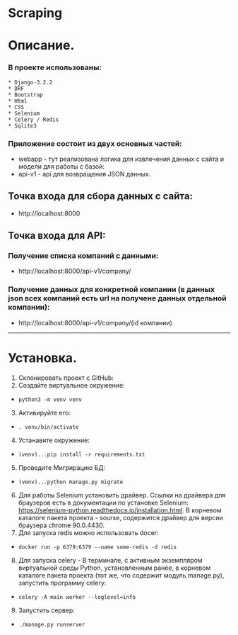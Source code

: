 # Scraping
# Описание.
### В проекте использованы:
    * Django-3.2.2 
    * DRF
    * Bootstrap
    * Html
    * CSS
    * Selenium
    * Celery / Redis
    * Sqlite3
 ### Приложение состоит из двух основных частей:
  * webapp - тут реализована логика для извлечения данных с сайта и модели для работы с базой:  
  * api-v1 - api для возвращения JSON данных. 

 ## Точка входа для сбора данных с сайта:
 * http://localhost:8000
 ## Точка входа для API:
 ### Получение списка компаний с данными:
 * http://localhost:8000/api-v1/company/
 ### Получение данных для конкретной компании (в данных json всех компаний есть url на получене данных отдельной компании):
 * http://localhost:8000/api-v1/company/(id компании)

 ----------------------------------------------------

# Установка.
 1. Cклонировать проект с GitHub:
 2. Cоздайте виртуальное окружение:
   * ```python3 -m venv venv```
 3. Активируйте его:
   * ```. venv/bin/activate```
 4. Устанавите окружение:
   * ```(venv)...pip install -r requirements.txt```
 5. Проведите Мигрирацию БД:
   * ```(venv)...python manage.py migrate```
 6. Для работы Selenium установить драйвер. 
   Ссылки на драйвера для  браузеров есть в документации по установке Selenium: https://selenium-python.readthedocs.io/installation.html.
   В корневом каталоге пакета проекта - sourse, содержится драйвер для версии браузера chrome 90.0.4430.
 7. Для запуска redis можно использовать docer:
   * ```docker run -p 6379:6379 --name some-redis -d redis```
 8. Для запуска celery - В терминале, с активным экземпляром виртуальной среды Python, установленным ранее, в корневом каталоге пакета проекта
   (тот же, что содержит модуль manage.py), запустить программу celery:
   * ```celery -A main worker --loglevel=info```
 9. Запустить сервер:
   * ```./manage.py runserver```
